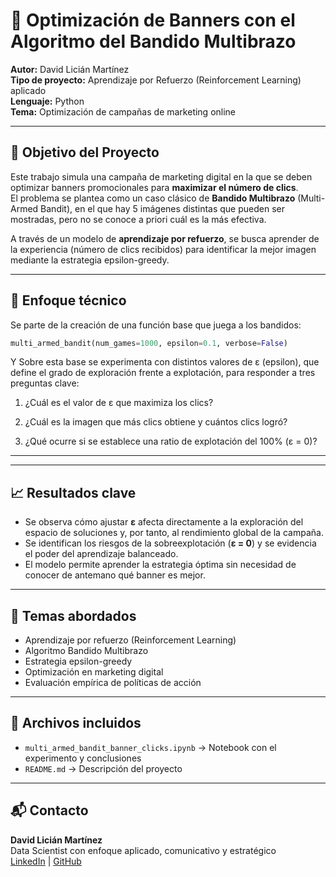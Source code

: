 # 🎯 Optimización de Banners con el Algoritmo del Bandido Multibrazo

**Autor:** David Licián Martínez  
**Tipo de proyecto:** Aprendizaje por Refuerzo (Reinforcement Learning) aplicado  
**Lenguaje:** Python  
**Tema:** Optimización de campañas de marketing online

---

## 🧠 Objetivo del Proyecto

Este trabajo simula una campaña de marketing digital en la que se deben optimizar banners promocionales para **maximizar el número de clics**.  
El problema se plantea como un caso clásico de **Bandido Multibrazo** (Multi-Armed Bandit), en el que hay 5 imágenes distintas que pueden ser mostradas, pero no se conoce a priori cuál es la más efectiva.

A través de un modelo de **aprendizaje por refuerzo**, se busca aprender de la experiencia (número de clics recibidos) para identificar la mejor imagen mediante la estrategia epsilon-greedy.

---

## 🔁 Enfoque técnico

Se parte de la creación de una función base que juega a los bandidos:

```python
multi_armed_bandit(num_games=1000, epsilon=0.1, verbose=False)
```

Y Sobre esta base se experimenta con distintos valores de ε (epsilon), que define el grado de exploración frente a explotación, para responder a tres preguntas clave:

1. ¿Cuál es el valor de ε que maximiza los clics?

2. ¿Cuál es la imagen que más clics obtiene y cuántos clics logró?

3. ¿Qué ocurre si se establece una ratio de explotación del 100% (ε = 0)?

---


---

## 📈 Resultados clave

- Se observa cómo ajustar **ε** afecta directamente a la exploración del espacio de soluciones y, por tanto, al rendimiento global de la campaña.
- Se identifican los riesgos de la sobreexplotación (**ε = 0**) y se evidencia el poder del aprendizaje balanceado.
- El modelo permite aprender la estrategia óptima sin necesidad de conocer de antemano qué banner es mejor.

---

## 🧪 Temas abordados

- Aprendizaje por refuerzo (Reinforcement Learning)  
- Algoritmo Bandido Multibrazo  
- Estrategia epsilon-greedy  
- Optimización en marketing digital  
- Evaluación empírica de políticas de acción

---

## 🧾 Archivos incluidos

- `multi_armed_bandit_banner_clicks.ipynb` → Notebook con el experimento y conclusiones  
- `README.md` → Descripción del proyecto

---

## 📬 Contacto

**David Licián Martínez**  
Data Scientist con enfoque aplicado, comunicativo y estratégico  
[LinkedIn](https://www.linkedin.com/in/david-lician-martinez/) | [GitHub](https://github.com/David-Lician-Martinez)
